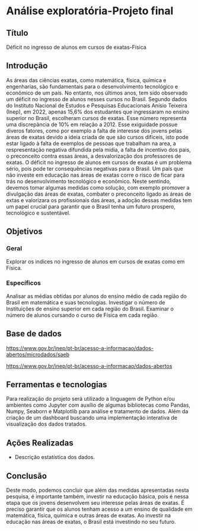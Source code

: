 # Análise exploratória-Projeto final

## Título

Déficit no ingresso de alunos em cursos de exatas-Física

## Introdução 

As áreas das ciências exatas, como matemática, física, química e engenharias, são fundamentais para o desenvolvimento tecnológico e econômico de um país. No entanto, nos últimos anos, tem sido observado um déficit no ingresso de alunos nesses cursos no Brasil. Segundo dados do Instituto Nacional de Estudos e Pesquisas Educacionais Anísio Teixeira (Inep), em 2022, apenas 15,6% dos estudantes que ingressaram no ensino superior no Brasil, escolheram cursos de exatas. Esse número representa uma discrepância de 10% em relação a 2012.
Esse exiguidade possue diveros fatores, como por exemplo a falta de interesse dos jovens pelas áreas de exatas devido a ideia criada de que são cursos difíceis, isto pode estar ligado à falta de exemplos de pessoas que trabalham na area, a respresentação negativa difundida pela mídia, a falta de incentivo dos pais, o preconceito contra essas áreas, a desvalorização dos professores de exatas.
O déficit no ingresso de alunos em cursos de exatas é um problema sério, pois pode ter consequências negativas para o Brasil. Um país que não investe em educação nas áreas de exatas corre o risco de ficar para trás no desenvolvimento tecnológico e econômico. Neste sentindo, devemos tomar algumas medidas como solução, com exemplo promover a divulgação das áreas de exatas, combater o preconceito ligado as áreas de extas e valorizara os profissionais das áreas, a adoção dessas medidas tem um papel crucial para garantir que o Brasil tenha um futuro prospero, tecnológico e sustentável.

## Objetivos

### Geral

Explorar os indices no ingresso de alunos em cursos de exatas como em Física.

### Específicos

Analisar as médias obtidas por alunos do ensino médio de cada região do Brasil em matemática e suas tecnologias.
Investigar o número de Instituições de ensino superior em cada região do Brasil.
Examinar o número de alunos cursando o curso de Física em cada região.



## Base de dados

https://www.gov.br/inep/pt-br/acesso-a-informacao/dados-abertos/microdados/saeb

https://www.gov.br/inep/pt-br/acesso-a-informacao/dados-abertos

## Ferramentas e tecnologias

Para realização do projeto será utilizado a linguagem de Python e/ou ambientes como Jupyter com auxílio de algumas bibliotecas como Pandas, Numpy, Seaborn e Matplotlib para análise e tratamento de dados.  Além da criação de um dashboard buscando uma implementação interativa de visualização dos dados tratados.

## Ações Realizadas

- Descrição estatística dos dados.

## Conclusão

Deste modo, podemos concluir que além das medidas apresentadas nesta pesquisa, é importante também, investir na educação básica, pois é nessa etapa que os jovens desenvolvem seu interesse pelas áreas de exatas. É preciso garantir que os alunos tenham acesso a um ensino de qualidade em matemática, física, química e outras áreas de exatas. 
Ao investir na educação nas áreas de exatas, o Brasil está investindo no seu futuro.
